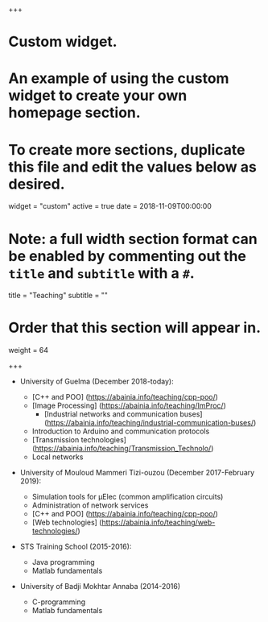 +++
# Custom widget.
# An example of using the custom widget to create your own homepage section.
# To create more sections, duplicate this file and edit the values below as desired.
widget = "custom"
active = true
date = 2018-11-09T00:00:00

# Note: a full width section format can be enabled by commenting out the `title` and `subtitle` with a `#`.
title = "Teaching"
subtitle = ""

# Order that this section will appear in.
weight = 64

+++

- University of Guelma (December 2018-today):
  - [C++ and POO] (https://abainia.info/teaching/cpp-poo/)
  - [Image Processing] (https://abainia.info/teaching/ImProc/)
	- [Industrial networks and communication buses] (https://abainia.info/teaching/industrial-communication-buses/)
  - Introduction to Arduino and communication protocols
  - [Transmission technologies] (https://abainia.info/teaching/Transmission_Technolo/)
  - Local networks
  
- University of Mouloud Mammeri Tizi-ouzou (December 2017-February 2019):
	- Simulation tools for µElec (common amplification circuits)
	- Administration of network services
	- [C++ and POO] (https://abainia.info/teaching/cpp-poo/)
	- [Web technologies] (https://abainia.info/teaching/web-technologies/)

- STS Training School (2015-2016):
	- Java programming
	- Matlab fundamentals

- University of Badji Mokhtar Annaba (2014-2016)
	- C-programming
	- Matlab fundamentals

